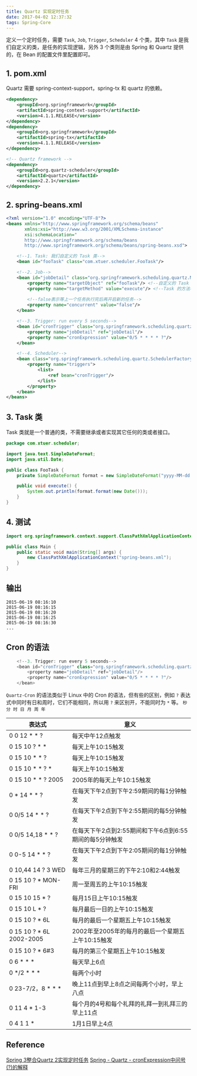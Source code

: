 ```yaml
---
title: Quartz 实现定时任务
date: 2017-04-02 12:37:32
tags: Spring-Core
---
```

定义一个定时任务，需要 `Task`, `Job`, `Trigger`, `Scheduler` 4 个类，其中 `Task` 是我们自定义的类，是任务的实现逻辑，另外 3 个类则是由 Spring 和 Quartz 提供的，在 Bean 的配置文件里配置即可。<!--more-->

## 1. pom.xml
Quartz 需要 spring-context-support，spring-tx 和 quartz 的依赖。

```xml
<dependency>
    <groupId>org.springframework</groupId>
    <artifactId>spring-context-support</artifactId>
    <version>4.1.1.RELEASE</version>
</dependency>
<dependency>
    <groupId>org.springframework</groupId>
    <artifactId>spring-tx</artifactId>
    <version>4.1.1.RELEASE</version>
</dependency>

<!-- Quartz framework -->
<dependency>
    <groupId>org.quartz-scheduler</groupId>
    <artifactId>quartz</artifactId>
    <version>2.2.1</version>
</dependency>
```

## 2. spring-beans.xml
```xml
<?xml version="1.0" encoding="UTF-8"?>
<beans xmlns="http://www.springframework.org/schema/beans"
       xmlns:xsi="http://www.w3.org/2001/XMLSchema-instance"
       xsi:schemaLocation="
       http://www.springframework.org/schema/beans
       http://www.springframework.org/schema/beans/spring-beans.xsd">

    <!--1. Task: 我们自定义的 Task 类-->
    <bean id="fooTask" class="com.xtuer.scheduler.FooTask"/>

    <!--2. Job-->
    <bean id="jobDetail" class="org.springframework.scheduling.quartz.MethodInvokingJobDetailFactoryBean">
        <property name="targetObject" ref="fooTask"/> <!--自定义的 Task 类-->
        <property name="targetMethod" value="execute"/> <!--Task 的方法名-->
        
        <!--false表示等上一个任务执行完后再开启新的任务-->
        <property name="concurrent" value="false"/>
    </bean>

    <!--3. Trigger: run every 5 seconds-->
    <bean id="cronTrigger" class="org.springframework.scheduling.quartz.CronTriggerFactoryBean">
        <property name="jobDetail" ref="jobDetail"/>
        <property name="cronExpression" value="0/5 * * * * ?"/>
    </bean>

    <!--4. Scheduler-->
    <bean class="org.springframework.scheduling.quartz.SchedulerFactoryBean">
        <property name="triggers">
            <list>
                <ref bean="cronTrigger"/>
            </list>
        </property>
    </bean>
</beans>
```

## 3. Task 类
Task 类就是一个普通的类，不需要继承或者实现其它任何的类或者接口。

```java
package com.xtuer.scheduler;

import java.text.SimpleDateFormat;
import java.util.Date;

public class FooTask {
    private SimpleDateFormat format = new SimpleDateFormat("yyyy-MM-dd hh:mm:ss");

    public void execute() {
        System.out.println(format.format(new Date()));
    }
}
```

## 4. 测试
```java
import org.springframework.context.support.ClassPathXmlApplicationContext;

public class Main {
    public static void main(String[] args) {
        new ClassPathXmlApplicationContext("spring-beans.xml");
    }
}
```

## 输出
```
2015-06-19 08:16:10
2015-06-19 08:16:15
2015-06-19 08:16:20
2015-06-19 08:16:25
2015-06-19 08:16:30
...
```

## Cron 的语法
```java
    <!--3. Trigger: run every 5 seconds-->
    <bean id="cronTrigger" class="org.springframework.scheduling.quartz.CronTriggerFactoryBean">
        <property name="jobDetail" ref="jobDetail"/>
        <property name="cronExpression" value="0/5 * * * * ?"/>
    </bean>
```

`Quartz-Cron` 的语法类似于 Linux 中的 Cron 的语法，但有些的区别，例如 `?` 表达式中同时有日和周时，它们不能相同，所以用 `?` 来区别开，不能同时为 `*` 等。
`秒 分 时 日 月 周 年`

| 表达式                      | 意义                                |
| ------------------------ | --------------------------------- |
| 0 0 12 * * ?             | 每天中午12点触发                         |
| 0 15 10 ? * *            | 每天上午10:15触发                       |
| 0 15 10 * * ?            | 每天上午10:15触发                       |
| 0 15 10 * * ? *          | 每天上午10:15触发                       |
| 0 15 10 * * ? 2005       | 2005年的每天上午10:15触发                 |
| 0 * 14 * * ?             | 在每天下午2点到下午2:59期间的每1分钟触发           |
| 0 0/5 14 * * ?           | 在每天下午2点到下午2:55期间的每5分钟触发           |
| 0 0/5 14,18 * * ?        | 在每天下午2点到2:55期间和下午6点到6:55期间的每5分钟触发 |
| 0 0-5 14 * * ?           | 在每天下午2点到下午2:05期间的每1分钟触发           |
| 0 10,44 14 ? 3 WED       | 每年三月的星期三的下午2:10和2:44触发            |
| 0 15 10 ? * MON-FRI      | 周一至周五的上午10:15触发                   |
| 0 15 10 15 * ?           | 每月15日上午10:15触发                    |
| 0 15 10 L * ?            | 每月最后一日的上午10:15触发                  |
| 0 15 10 ? * 6L           | 每月的最后一个星期五上午10:15触发               |
| 0 15 10 ? * 6L 2002-2005 | 2002年至2005年的每月的最后一个星期五上午10:15触发   |
| 0 15 10 ? * 6#3          | 每月的第三个星期五上午10:15触发                |
| 0 6 * * *                | 每天早上6点                            |
| 0 */2 * * *              | 每两个小时                             |
| 0 23-7/2，8 * * *         | 晚上11点到早上8点之间每两个小时，早上八点            |
| 0 11 4 * 1-3             | 每个月的4号和每个礼拜的礼拜一到礼拜三的早上11点         |
| 0 4 1 1 *                | 1月1日早上4点                          |

## Reference
[Spring 3整合Quartz 2实现定时任务](http://www.meiriyouke.net/?p=82)
[Spring - Quartz - cronExpression中问号(?)的解释](http://blog.csdn.net/chh_jiang/article/details/4603529)